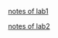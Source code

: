 [notes of lab1](https://www.notion.so/Lab-1-Booting-a-PC-1f17fbd7e1ea4645a124419f89276fa3)

[notes of lab2](https://www.notion.so/Lab-2-Memory-Management-7cea2ce8c3c7482aab080ceb4cccae81)